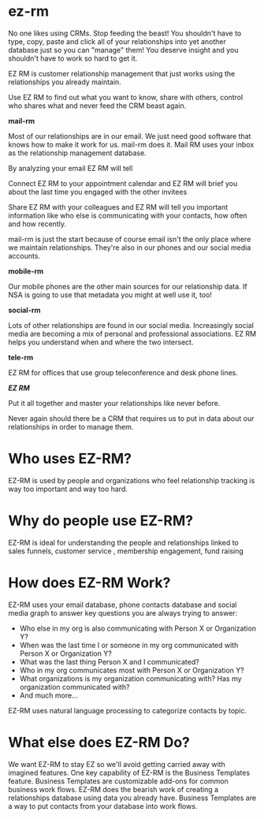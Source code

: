ez-rm
=======
No one likes using CRMs. Stop feeding the beast! You shouldn't have to type, copy, paste and click all of your relationships into yet another
database just so you can "manage" them! You deserve insight and you shouldn't have to work so hard to get it.

EZ RM is customer relationship management that just works using the relationships you already maintain.

Use EZ RM to find out what you want to know, share with others, control who shares what and 
never feed the CRM beast again.

**mail-rm**

Most of our relationships are in our email. We just need good software that knows how to make it work for us.
mail-rm does it. Mail RM uses your inbox as the relationship management database.

By analyzing your email EZ RM  will tell

Connect EZ RM to your appointment calendar and EZ RM will brief you about the last time you engaged with the other
invitees

Share EZ RM with your colleagues and EZ RM will tell you important information like who else is communicating with 
your contacts, how often and how recently.

mail-rm is just the start because of course email isn't the only place where we maintain relationships. They're also
in our phones and our social media accounts.

**mobile-rm**

Our mobile phones are the other main sources for our relationship data. If NSA is going to use that metadata you might
at well use it, too!

**social-rm**

Lots of other relationships are found in our social media. Increasingly social media are becoming a mix of personal
and professional associations. EZ RM helps you understand when and where the two intersect.

**tele-rm**

EZ RM for offices that use group teleconference and desk phone lines.

***EZ RM***

Put it all together and master your relationships like never before.

Never again should there be a CRM that requires us to put in data about our relationships in order to manage them.

Who uses EZ-RM?
===============
EZ-RM is used by people and organizations who feel relationship tracking is way too important and way too hard. 

Why do people use EZ-RM?
=============================
EZ-RM is ideal for understanding the people and relationships linked to sales funnels, customer service , membership engagement, fund raising

How does EZ-RM Work?
====================
EZ-RM uses your email database, phone contacts database and social media graph to answer key questions you are always trying to answer:
* Who else in my org is also communicating with Person X or Organization Y?
* When was the last time I or someone in my org communicated with Person X or Organization Y?
* What was the last thing Person X and I communicated?
* Who in my org communicates most with Person X or Organization Y?
* What organizations is my organization communicating with? Has my organization communicated with?
* And much more...

EZ-RM uses natural language processing to categorize contacts by topic.

What else does EZ-RM Do?
========================
We want EZ-RM to stay EZ so we'll avoid getting carried away with imagined features. One key capability of EZ-RM is the
Business Templates feature. Business Templates are customizable add-ons for common business work flows. EZ-RM does the bearish work of creating a relationships database using data you already have. Business Templates are a way to put contacts from your database into work flows.
